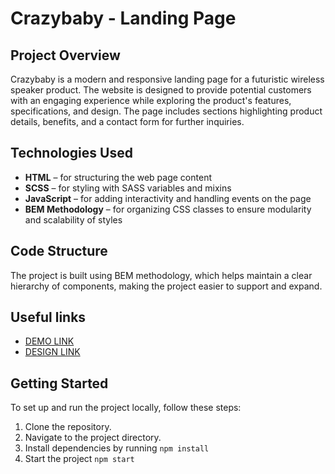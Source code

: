 # **Crazybaby - Landing Page**
## Project Overview
Crazybaby is a modern and responsive landing page for a futuristic wireless speaker product. The website is designed to provide potential customers with an engaging experience while exploring the product's features, specifications, and design. The page includes sections highlighting product details, benefits, and a contact form for further inquiries.

## Technologies Used
- **HTML** – for structuring the web page content
- **SCSS** – for styling with SASS variables and mixins
- **JavaScript** – for adding interactivity and handling events on the page
- **BEM Methodology** – for organizing CSS classes to ensure modularity and scalability of styles

## Code Structure
The project is built using BEM methodology, which helps maintain a clear hierarchy of components, making the project easier to support and expand.

## Useful links
- [DEMO LINK](https://yurko-komanitskyi.github.io/Crazybaby_landing/)
- [DESIGN LINK](https://www.figma.com/design/Ujp7bCFuvuJlkn8TSbQPSZ/Kickstarter_FE-students?node-id=19655-32&node-type=canvas&t=p1BOX8lN2YXnpxJN-0)

## Getting Started
To set up and run the project locally, follow these steps:
1. Clone the repository.
2. Navigate to the project directory.
3. Install dependencies by running `npm install`
4. Start the project `npm start`

